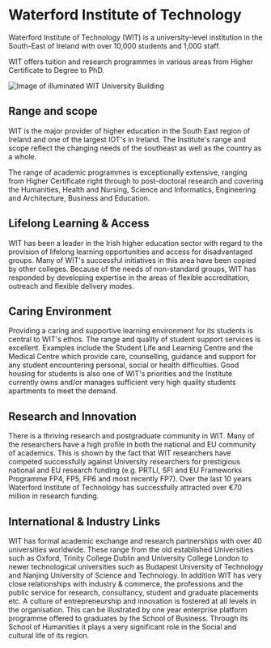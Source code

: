 # Waterford Institute of Technology

Waterford Institute of Technology (WIT) is a university-level institution in the South-East of Ireland with over 10,000 students and 1,000 staff.

WIT offers tuition and research programmes in various areas from Higher Certificate to Degree to PhD.

![Image of illuminated WIT University Building](https://www.wit.ie/images/uploads/About_Pics/WIT_front.JPG "Waterford Institute of Technology (WIT)")


## Range and scope

WIT is the major provider of higher education in the South East region of Ireland and one of the largest IOT's in Ireland. The Institute's range and scope reflect the changing needs of the southeast as well as the country as a whole.

The range of academic programmes is exceptionally extensive, ranging from Higher Certificate right through to post-doctoral research and covering the Humanities, Health and Nursing, Science and Informatics, Engineering and Architecture, Business and Education. 

## Lifelong Learning & Access

WIT has been a leader in the Irish higher education sector with regard to the provision of lifelong learning opportunities and access for disadvantaged groups. Many of WIT's successful initiatives in this area have been copied by other colleges. Because of the needs of non-standard groups, WIT has responded by developing expertise in the areas of flexible accreditation, outreach and flexible delivery modes.

## Caring Environment

Providing a caring and supportive learning environment for its students is central to WIT's ethos. The range and quality of student support services is excellent. Examples include the Student Life and Learning Centre and the Medical Centre which provide care, counselling, guidance and support for any student encountering personal, social or health difficulties. Good housing for students is also one of WIT's priorities and the Institute currently owns and/or manages sufficient very high quality students apartments to meet the demand.

## Research and Innovation

There is a thriving research and postgraduate community in WIT. Many of the researchers have a high profile in both the national and EU community of academics. This is shown by the fact that WIT researchers have competed successfully against University researchers for prestigious national and EU research funding (e.g. PRTLI, SFI and EU Frameworks Programme FP4, FP5, FP6 and most recently FP7). Over the last 10 years Waterford Institute of Technology has successfully attracted over €70 million in research funding.

## International & Industry Links

WIT has formal academic exchange and research partnerships with over 40 universities worldwide. These range from the old established Universities such as Oxford, Trinity College Dublin and University College London to newer technological universities such as Budapest University of Technology and Nanjing University of Science and Technology. In addition WIT has very close relationships with industry & commerce, the professions and the public service for research, consultancy, student and graduate placements etc. A culture of entrepreneurship and innovation is fostered at all levels in the organisation. This can be illustrated by one year enterprise platform programme offered to graduates by the School of Business. Through its School of Humanities it plays a very significant role in the Social and cultural life of its region.
